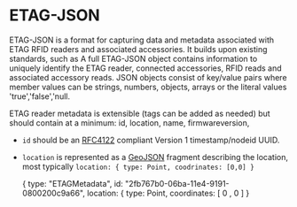 ETAG-JSON
=========

ETAG-JSON is a format for capturing data and metadata associated with ETAG RFID readers and associated accessories.  It builds upon existing standards, such as  A full ETAG-JSON object contains information to uniquely identify the ETAG reader, connected accessories, RFID reads and associated accessory reads. JSON objects consist of key/value pairs where member values can be strings, numbers, objects, arrays or the literal values 'true','false','null.  

ETAG reader metadata is extensible (tags can be added as needed) but should contain at a minimum: id, location, name, firmwareversion, 

* `id` should be an [RFC4122](http://www.ietf.org/rfc/rfc4122.txt) compliant Version 1 timestamp/nodeid UUID.
* `location` is represented as a [GeoJSON](http://geojson.org/geojson-spec.html) fragment describing the location, most typically `location: { type: Point, coodrinates: [0,0] }`


   { type: "ETAGMetadata",
    id: "2fb767b0-06ba-11e4-9191-0800200c9a66",
    location: { type: Point, coordinates: [ 0 , 0 ] }
